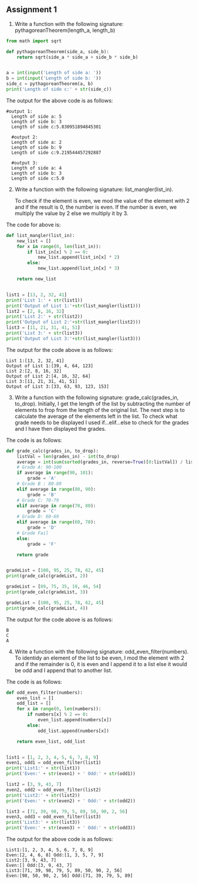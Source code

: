 ## Assignment 1

1. Write a function with the following signature: pythagoreanTheorem(length_a, length_b)
```python
from math import sqrt

def pythagoreanTheorem(side_a, side_b):
    return sqrt(side_a * side_a + side_b * side_b)


a = int(input('Length of side a: '))
b = int(input('Length of side b: '))
side_c = pythagoreanTheorem(a, b)
print('Length of side c:' + str(side_c))

```
The output for the above code is as follows:
```
#output 1:
  Length of side a: 5
  Length of side b: 3
  Length of side c:5.830951894845301

  #output 2:
  Length of side a: 2
  Length of side b: 9
  Length of side c:9.219544457292887

  #output 3:
  Length of side a: 4
  Length of side b: 3
  Length of side c:5.0
```

2. Write a function with the following signature: list_mangler(list_in).

    To check if the element is even, we mod the value of the element with 2 and if the result is 0, the number is even. If the number is even, we multiply the value by 2 else we multiply it by 3.

The code for above is:
```python
def list_mangler(list_in):
    new_list = []
    for x in range(0, len(list_in)):
        if list_in[x] % 2 == 0:
            new_list.append(list_in[x] * 2)
        else:
            new_list.append(list_in[x] * 3)

    return new_list


list1 = [13, 2, 32, 41]
print('List 1:' + str(list1))
print('Output of List 1:'+str(list_mangler(list1)))
list2 = [2, 8, 16, 32]
print('List 2:' + str(list2))
print('Output of List 2:'+str(list_mangler(list2)))
list3 = [11, 21, 31, 41, 51]
print('List 3:' + str(list3))
print('Output of List 3:'+str(list_mangler(list3)))
```
The output for the code above is as follows:
```
List 1:[13, 2, 32, 41]
Output of List 1:[39, 4, 64, 123]
List 2:[2, 8, 16, 32]
Output of List 2:[4, 16, 32, 64]
List 3:[11, 21, 31, 41, 51]
Output of List 3:[33, 63, 93, 123, 153]
```

3. Write a function with the following signature: grade_calc(grades_in, to_drop).
Initially, I get the length of the list by subtracting the number of elements to frop from the length of the original list. The next step is to calculate the average of the elements left in the list. To check what grade needs to be displayed I used if...elif...else to check for the grades and I have then displayed the grades.

The code is as follows:
```python
def grade_calc(grades_in, to_drop):
    listVal = len(grades_in) - int(to_drop)
    average = int(sum(sorted(grades_in, reverse=True)[0:listVal]) / listVal)
    # Grade A: 90-100
    if average in range(90, 101):
        grade = 'A'
    # Grade B : 80-89
    elif average in range(80, 90):
        grade = 'B'
    # Grade C: 70-79
    elif average in range(70, 80):
        grade = 'C'
    # Grade D: 60-69
    elif average in range(60, 70):
        grade = 'D'
    # Grade Fail
    else:
        grade = 'F'

    return grade


gradeList = [100, 95, 25, 78, 62, 45]
print(grade_calc(gradeList, 2))

gradeList = [89, 75, 35, 19, 46, 54]
print(grade_calc(gradeList, 3))

gradeList = [100, 95, 25, 78, 62, 45]
print(grade_calc(gradeList, 4))
```
The output for the code above is as follows:
```
B
C
A
```

4. Write a function with the following signature: odd_even_filter(numbers).
To identidy an element of the list to be even, I mod the element with 2 and if the remainder is 0, it is even and I append it to a list else it would be odd and I append that to another list.

The code is as follows:
```python
def odd_even_filter(numbers):
    even_list = []
    odd_list = []
    for x in range(0, len(numbers)):
        if numbers[x] % 2 == 0:
            even_list.append(numbers[x])
        else:
            odd_list.append(numbers[x])

    return even_list, odd_list


list1 = [1, 2, 3, 4, 5, 6, 7, 8, 9]
even1, odd1 = odd_even_filter(list1)
print('List1:' + str(list1))
print('Even:' + str(even1) + ' Odd:' + str(odd1))

list2 = [3, 9, 43, 7]
even2, odd2 = odd_even_filter(list2)
print('List2:' + str(list2))
print('Even:' + str(even2) + ' Odd:' + str(odd2))

list3 = [71, 39, 98, 79, 5, 89, 50, 90, 2, 56]
even3, odd3 = odd_even_filter(list3)
print('List3:' + str(list3))
print('Even:' + str(even3) + ' Odd:' + str(odd3))
```
The output for the above code is as follows:
```
List1:[1, 2, 3, 4, 5, 6, 7, 8, 9]
Even:[2, 4, 6, 8] Odd:[1, 3, 5, 7, 9]
List2:[3, 9, 43, 7]
Even:[] Odd:[3, 9, 43, 7]
List3:[71, 39, 98, 79, 5, 89, 50, 90, 2, 56]
Even:[98, 50, 90, 2, 56] Odd:[71, 39, 79, 5, 89]
```
